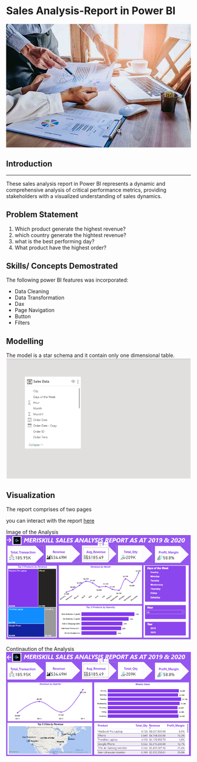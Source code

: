 # Sales Analysis-Report in Power BI

![](Sales_Reports_4_Github.jpg) 

## Introduction
---
These sales analysis report in Power BI represents a dynamic and comprehensive analysis of critical performance metrics, providing stakeholders with a visualized understanding of sales dynamics.



## Problem Statement
1. Which product generate the highest revenue?
2. which country generate the hightest revenue?
3. what is the best performing day?
4. What product have the highest order?

## Skills/ Concepts Demostrated
The following power BI features was incorporated:
- Data Cleaning
- Data Transformation
- Dax 
- Page Navigation
- Button
- Filters

## Modelling
The model is a star schema and it contain only one dimensional table.
![](Meriskill_Modelling_Image.png)


## Visualization
The report comprises of two pages

you can interact with the report [here](https://app.powerbi.com/view?r=eyJrIjoiYzNmMGZjYmEtODRhOS00NDU2LWIxYmQtYjg3MzY3NmE2YTZjIiwidCI6ImNmYTI1N2FmLTk1N2EtNDU3Ny05MWIyLTU4ZjYwMDgzZmYyZSJ9)

Image of the Analysis                  
![](MeriSkill_Sales_Report_Image_1.png)

Continaution of the Analysis
![](MeriSkill_Sales_Report_Image_2.png)

